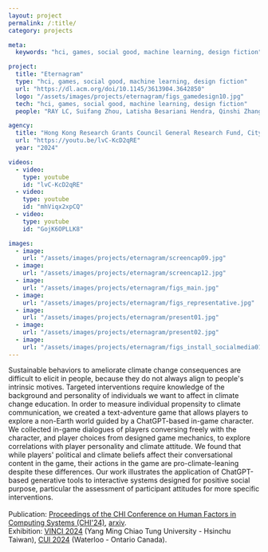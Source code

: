 ```yaml
---
layout: project
permalink: /:title/
category: projects

meta:
  keywords: "hci, games, social good, machine learning, design fiction"

project:
  title: "Eternagram"
  type: "hci, games, social good, machine learning, design fiction"
  url: "https://dl.acm.org/doi/10.1145/3613904.3642850"
  logo: "/assets/images/projects/eternagram/figs_gamedesign10.jpg"
  tech: "hci, games, social good, machine learning, design fiction"
  people: "RAY LC, Suifang Zhou, Latisha Besariani Hendra, Qinshi Zhang, Jussi Holopainen"

agency:
  title: "Hong Kong Research Grants Council General Research Fund, CityU Teaching Development Grant, CHI, VINCI, PMQ"
  url: "https://youtu.be/lvC-KcD2qRE"
  year: "2024"

videos:
  - video:
    type: youtube
    id: "lvC-KcD2qRE"
  - video:
    type: youtube
    id: "mhViqx2xpCQ"
  - video:
    type: youtube
    id: "GojK6OPLLK8"

images:
  - image:
    url: "/assets/images/projects/eternagram/screencap09.jpg"
  - image:
    url: "/assets/images/projects/eternagram/screencap12.jpg"
  - image:
    url: "/assets/images/projects/eternagram/figs_main.jpg"
  - image:
    url: "/assets/images/projects/eternagram/figs_representative.jpg"
  - image:
    url: "/assets/images/projects/eternagram/present01.jpg"
  - image:
    url: "/assets/images/projects/eternagram/present02.jpg"
  - image:
    url: "/assets/images/projects/eternagram/figs_install_socialmedia01.jpg"
---
```

<p>Sustainable behaviors to ameliorate climate change consequences are difficult to elicit in people, because they do not always align to people's intrinsic motives. Targeted interventions require knowledge of the background and personality of individuals we want to affect in climate change education. In order to measure individual propensity to climate communication, we created a text-adventure game that allows players to explore a non-Earth world guided by a ChatGPT-based in-game character. We collected in-game dialogues of players conversing freely with the character, and player choices from designed game mechanics, to explore correlations with player personality and climate attitude. We found that while players' political and climate beliefs affect their conversational content in the game, their actions in the game are pro-climate-leaning despite these differences. Our work illustrates the application of ChatGPT-based generative tools to interactive systems designed for positive social purpose, particular the assessment of participant attitudes for more specific interventions.<br><br>
Publication: <a href="https://dl.acm.org/doi/10.1145/3613904.3642850"><u>Proceedings of the CHI Conference on Human Factors in Computing Systems (CHI'24)</u></a>, <a href="https://arxiv.org/abs/2403.18160"><u>arxiv</u></a>.<br>
Exhibition: <a href="https://dl.acm.org/doi/10.1145/3678698.3687201"><u>VINCI 2024</u></a> (Yang Ming Chiao Tung University - Hsinchu Taiwan), <a href="https://dl.acm.org/doi/10.1145/3719160.3735658"><u>CUI 2024</u></a> (Waterloo - Ontario Canada).</p>

